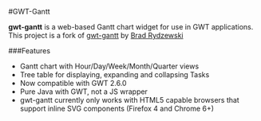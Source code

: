 #GWT-Gantt

**gwt-gantt** is a web-based Gantt chart widget for use in GWT applications. This project is a fork of [gwt-gantt](https://code.google.com/p/gwtgantt/) by [Brad Rydzewski](https://plus.google.com/+BradRydzewski)

###Features

* Gantt chart with Hour/Day/Week/Month/Quarter views
* Tree table for displaying, expanding and collapsing Tasks
* Now compatible with GWT 2.6.0
* Pure Java with GWT, not a JS wrapper
* gwt-gantt currently only works with HTML5 capable browsers that support inline SVG components (Firefox 4 and Chrome 6+)


